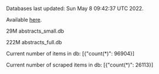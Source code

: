 Databases last updated: Sun May  8 09:42:37 UTC 2022. 

Available [here](https://github.com/cbeauhilton/ash-db/releases).


29M	abstracts_small.db

222M	abstracts_full.db

Current number of items in db:
[{"count(*)": 96904}]

Current number of scraped items in db:
[{"count(*)": 26113}]

